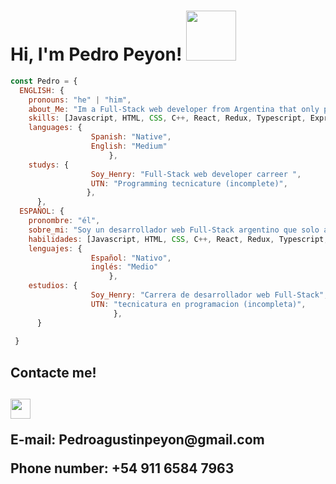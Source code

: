 <h1> Hi, I'm Pedro Peyon! <img src="https://i.kym-cdn.com/photos/images/original/001/884/344/99c.gif" width="80"/></h1>


```javascript
const Pedro = {
  ENGLISH: {
    pronouns: "he" | "him",
    about_Me: "Im a Full-Stack web developer from Argentina that only points one way: UP! ",
    skills: [Javascript, HTML, CSS, C++, React, Redux, Typescript, Express, Node, Styled-Components, PostgreSQL, Sequelize],
    languages: {
                  Spanish: "Native",
                  English: "Medium"
                      },
    studys: {
                  Soy_Henry: "Full-Stack web developer carreer ",
                  UTN: "Programming tecnicature (incomplete)", 
                 },
      },
  ESPAÑOL: {
    pronombre: "él",
    sobre_mi: "Soy un desarrollador web Full-Stack argentino que solo apunta a una direccion: Arriba!",
    habilidades: [Javascript, HTML, CSS, C++, React, Redux, Typescript, Express, Node, Styled-Components, PostgreSQL, Sequelize],
    lenguajes: {
                  Español: "Nativo",
                  inglés: "Medio"
                      },
    estudios: {
                  Soy_Henry: "Carrera de desarrollador web Full-Stack",
                  UTN: "tecnicatura en programacion (incompleta)", 
                       },
      } 
  
 }
```
<h2>Contacte me! <h2>
  <a href = 'https://www.linkedin.com/in/pedro-peyon/'> <img width = '32px' align= 'center' src="https://raw.githubusercontent.com/rahulbanerjee26/githubAboutMeGenerator/main/icons/linked-in-alt.svg"/></a>
<br/> <p>E-mail: Pedroagustinpeyon@gmail.com <p> <p>Phone number: +54 911 6584 7963<p>

<!--!
**Aguxteen/Aguxteen** is a ✨ _special_ ✨ repository because its `README.md` (this file) appears on your GitHub profile.
-->
